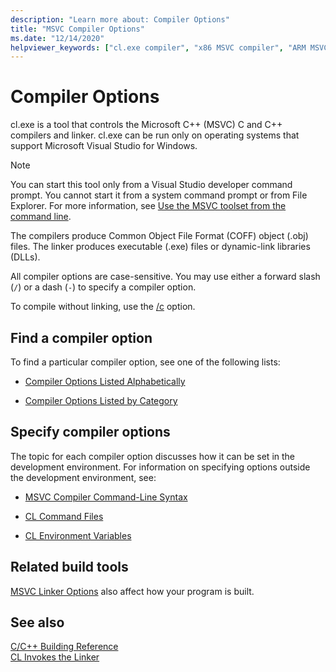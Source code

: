 ```yaml
---
description: "Learn more about: Compiler Options"
title: "MSVC Compiler Options"
ms.date: "12/14/2020"
helpviewer_keywords: ["cl.exe compiler", "x86 MSVC compiler", "ARM MSVC compiler", "compiler options, C++", "x64 MSVC compiler"]
---
```

# Compiler Options

cl.exe is a tool that controls the Microsoft C++ (MSVC) C and C++ compilers and linker. cl.exe can be run only on operating systems that support Microsoft Visual Studio for Windows.

> [!NOTE]
> You can start this tool only from a Visual Studio developer command prompt. You cannot start it from a system command prompt or from File Explorer. For more information, see [Use the MSVC toolset from the command line](../building-on-the-command-line.md).

The compilers produce Common Object File Format (COFF) object (.obj) files. The linker produces executable (.exe) files or dynamic-link libraries (DLLs).

All compiler options are case-sensitive. You may use either a forward slash (`/`) or a dash (`-`) to specify a compiler option.

To compile without linking, use the [/c](c-compile-without-linking.md) option.

## Find a compiler option

To find a particular compiler option, see one of the following lists:

- [Compiler Options Listed Alphabetically](compiler-options-listed-alphabetically.md)

- [Compiler Options Listed by Category](compiler-options-listed-by-category.md)

## Specify compiler options

The topic for each compiler option discusses how it can be set in the development environment. For information on specifying options outside the development environment, see:

- [MSVC Compiler Command-Line Syntax](compiler-command-line-syntax.md)

- [CL Command Files](cl-command-files.md)

- [CL Environment Variables](cl-environment-variables.md)

## Related build tools

[MSVC Linker Options](linker-options.md) also affect how your program is built.

## See also

[C/C++ Building Reference](c-cpp-building-reference.md)<br/>
[CL Invokes the Linker](cl-invokes-the-linker.md)
